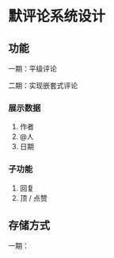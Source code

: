 # 默评论系统设计

## 功能

一期：平级评论

二期：实现嵌套式评论

### 展示数据

1. 作者
2. @人
3. 日期

### 子功能

1. 回复
2. 顶 / 点赞

## 存储方式

一期：